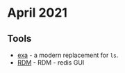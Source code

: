 # April 2021

## Tools

* [exa](https://the.exa.website/) - a modern replacement for `ls`.
* [RDM](https://apps.apple.com/cz/app/rdm-gui-for-redis/id1475905948?l=cs&mt=12)  - RDM - redis GUI
